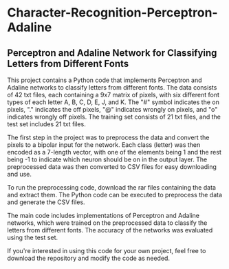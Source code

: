 # Character-Recognition-Perceptron-Adaline
## Perceptron and Adaline Network for Classifying Letters from Different Fonts

This project contains a Python code that implements Perceptron and Adaline networks to classify letters from different fonts. The data consists of 42 txt files, each containing a 9x7 matrix of pixels, with six different font types of each letter A, B, C, D, E, J, and K. The "#" symbol indicates the on pixels, "." indicates the off pixels, "@" indicates wrongly on pixels, and "o" indicates wrongly off pixels. The training set consists of 21 txt files, and the test set includes 21 txt files.

The first step in the project was to preprocess the data and convert the pixels to a bipolar input for the network. Each class (letter) was then encoded as a 7-length vector, with one of the elements being 1 and the rest being -1 to indicate which neuron should be on in the output layer. The preprocessed data was then converted to CSV files for easy downloading and use.

To run the preprocessing code, download the rar files containing the data and extract them. The Python code can be executed to preprocess the data and generate the CSV files.

The main code includes implementations of Perceptron and Adaline networks, which were trained on the preprocessed data to classify the letters from different fonts. The accuracy of the networks was evaluated using the test set.

If you're interested in using this code for your own project, feel free to download the repository and modify the code as needed.
